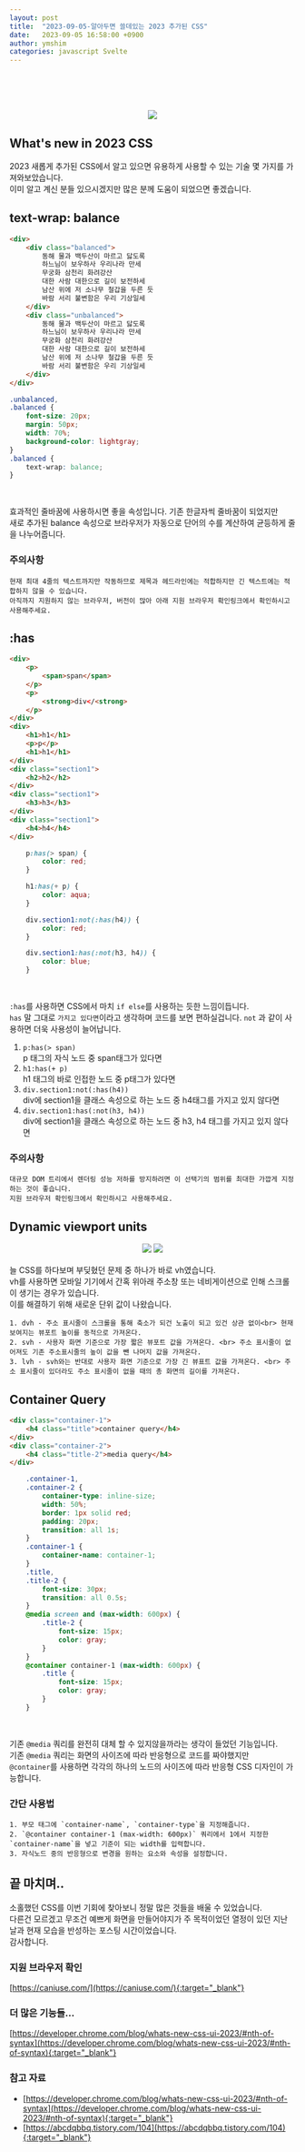 ```yaml
---
layout: post
title:  "2023-09-05-알아두면 쓸데있는 2023 추가된 CSS"
date:   2023-09-05 16:58:00 +0900
author: ymshim
categories: javascript Svelte
---
```


<div style="text-align: center; margin-top: 80px">
<img src="https://img1.daumcdn.net/thumb/R1280x0/?scode=mtistory2&fname=https%3A%2F%2Fblog.kakaocdn.net%2Fdn%2FcXK3Hu%2FbtqCQoKyfuZ%2FS1XHRYJ6kB53EZEAMSMCQK%2Fimg.png" style="max-width: 100px">
</div>

## What's new in 2023 CSS 
2023 새롭게 추가된 CSS에서 알고 있으면 유용하게 사용할 수 있는 기술 몇 가지를 가져와보았습니다.<br>
이미 알고 계신 분들 있으시겠지만 많은 분께 도움이 되었으면 좋겠습니다.

## text-wrap: balance
``` html
<div>
    <div class="balanced">
        동해 물과 백두산이 마르고 닳도록
        하느님이 보우하사 우리나라 만세
        무궁화 삼천리 화려강산
        대한 사람 대한으로 길이 보전하세
        남산 위에 저 소나무 철갑을 두른 듯
        바람 서리 불변함은 우리 기상일세
    </div>
    <div class="unbalanced">
        동해 물과 백두산이 마르고 닳도록
        하느님이 보우하사 우리나라 만세
        무궁화 삼천리 화려강산
        대한 사람 대한으로 길이 보전하세
        남산 위에 저 소나무 철갑을 두른 듯
        바람 서리 불변함은 우리 기상일세
    </div>
</div>
```
```css
.unbalanced,
.balanced {
    font-size: 20px;
    margin: 50px;
    width: 70%;
    background-color: lightgray;
}
.balanced {
    text-wrap: balance;
}
```
<br>

효과적인 줄바꿈에 사용하시면 좋을 속성입니다. 기존 한글자씩 줄바꿈이 되었지만 <br>
새로 추가된 balance 속성으로 브라우저가 자동으로 단어의 수를 계산하여 균등하게 줄을 나누어줍니다.

### 주의사항
```
현재 최대 4줄의 텍스트까지만 작동하므로 제목과 헤드라인에는 적합하지만 긴 텍스트에는 적합하지 않을 수 있습니다.
아직까지 지원하지 않는 브라우저, 버전이 많아 아래 지원 브라우저 확인링크에서 확인하시고 사용해주세요.
```

## :has
```html
<div>
    <p>
        <span>span</span>
    </p>
    <p>
        <strong>div</<strong>
    </p>
</div>
<div>
    <h1>h1</h1>
    <p>p</p>
    <h1>h1</h1>
</div>
<div class="section1">
    <h2>h2</h2>
</div>
<div class="section1">
    <h3>h3</h3>
</div>
<div class="section1">
    <h4>h4</h4>
</div>
```
```css
    p:has(> span) {
        color: red;
    }

    h1:has(+ p) {
        color: aqua;
    }

    div.section1:not(:has(h4)) {
        color: red;
    }

    div.section1:has(:not(h3, h4)) {
        color: blue;
    }
```
<br>

`:has`를 사용하면 CSS에서 마치 `if else`를 사용하는 듯한 느낌이듭니다.<br>
`has` 말 그대로 `가지고 있다면`이라고 생각하며 코드를 보면 편하실겁니다.
`not` 과 같이 사용하면 더욱 사용성이 늘어납니다.

1. `p:has(> span)` <br> p 태그의 자식 노드 중 span태그가 있다면 
2. `h1:has(+ p)` <br> h1 태그의 바로 인접한 노드 중 p태그가 있다면
3. `div.section1:not(:has(h4))` <br> div에 section1을 클래스 속성으로 하는 노드 중 h4태그를 가지고 있지 않다면
4. `div.section1:has(:not(h3, h4))` <br> div에 section1을 클래스 속성으로 하는 노드 중 h3, h4 태그를 가지고 있지 않다면

### 주의사항
```
대규모 DOM 트리에서 렌더링 성능 저하를 방지하려면 이 선택기의 범위를 최대한 가깝게 지정하는 것이 좋습니다.
지원 브라우저 확인링크에서 확인하시고 사용해주세요.
```

## Dynamic viewport units
<div style="text-align: center">
<img src="https://wd.imgix.net/image/HodOHWjMnbNw56hvNASHWSgZyAf2/uhcpJi4cZjgCoyPc9hiF.png?auto=format&w=845" style="max-width: 1000px">
<img src="https://img1.daumcdn.net/thumb/R1280x0/?scode=mtistory2&fname=https%3A%2F%2Fblog.kakaocdn.net%2Fdn%2FdeBINL%2FbtsnCjQhY3z%2FEWoWmkK4EMbCOz64d2mDqK%2Fimg.png" style="max-width: 1000px">
</div>
<br>
늘 CSS를 하다보며 부딪혔던 문제 중 하나가 바로 vh였습니다.<br> 
vh를 사용하면 모바일 기기에서 간혹 위아래 주소창 또는 네비게이션으로 인해 스크롤이 생기는 경우가 있습니다.<br>
이를 해결하기 위해 새로운 단위 값이 나왔습니다.<br>

```
1. dvh - 주소 표시줄이 스크롤을 통해 축소가 되건 노출이 되고 있건 상관 없이<br> 현재 보여지는 뷰포트 높이를 동적으로 가져온다.
2. svh - 사용자 화면 기준으로 가장 짧은 뷰포트 값을 가져온다. <br> 주소 표시줄이 없어져도 기존 주소표시줄의 높이 값을 뺀 나머지 값을 가져온다.
3. lvh - svh와는 반대로 사용자 화면 기준으로 가장 긴 뷰표트 값을 가져온다. <br> 주소 표시줄이 있더라도 주소 표시줄이 없을 때의 총 화면의 길이를 가져온다.
```

## Container Query
```html
<div class="container-1">
    <h4 class="title">container query</h4>
</div>
<div class="container-2">
    <h4 class="title-2">media query</h4>
</div>
```
```css
    .container-1,
    .container-2 {
        container-type: inline-size;
        width: 50%;
        border: 1px solid red;
        padding: 20px;
        transition: all 1s;
    }
    .container-1 {
        container-name: container-1;
    }
    .title,
    .title-2 {
        font-size: 30px;
        transition: all 0.5s;
    }
    @media screen and (max-width: 600px) {
        .title-2 {
            font-size: 15px;
            color: gray;
        }
    }
    @container container-1 (max-width: 600px) {
        .title {
            font-size: 15px;
            color: gray;
        }
    }
```
<br>

기존 `@media` 쿼리를 완전히 대체 할 수 있지않을까라는 생각이 들었던 기능입니다.<br>
기존 `@media` 쿼리는 화면의 사이즈에 따라 반응형으로 코드를 짜야했지만<br>
`@container`를 사용하면 각각의 하나의 노드의 사이즈에 따라 반응형 CSS 디자인이 가능합니다.<br>


### 간단 사용법
```
1. 부모 태그에 `container-name`, `container-type`을 지정해줍니다.
2. `@container container-1 (max-width: 600px)` 쿼리에서 1에서 지정한 `container-name`을 넣고 기준이 되는 width를 입력합니다.
3. 자식노드 중의 반응형으로 변경을 원하는 요소와 속성을 설정합니다.
``` 

## 끝 마치며..

소홀했던 CSS를 이번 기회에 찾아보니 정말 많은 것들을 배울 수 있었습니다.<br>
다른건 모르겠고 무조건 예쁘게 화면을 만들어야지가 주 목적이었던 열정이 있던 지난 날과 현재 모습을 반성하는 포스팅 시간이었습니다.<br>
감사합니다.

### 지원 브라우저 확인
[https://caniuse.com/](https://caniuse.com/){:target="_blank"}

### 더 많은 기능들...
[https://developer.chrome.com/blog/whats-new-css-ui-2023/#nth-of-syntax](https://developer.chrome.com/blog/whats-new-css-ui-2023/#nth-of-syntax){:target="_blank"}

### 참고 자료
- [https://developer.chrome.com/blog/whats-new-css-ui-2023/#nth-of-syntax](https://developer.chrome.com/blog/whats-new-css-ui-2023/#nth-of-syntax){:target="_blank"}
- [https://abcdqbbq.tistory.com/104](https://abcdqbbq.tistory.com/104){:target="_blank"}
